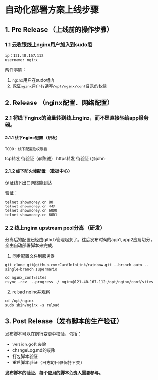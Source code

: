 # 自动化部署方案上线步骤

## 1. Pre Release （上线前的操作步骤）

### 1.1 云收银线上nginx用户加入到sudo组

```
ip：121.40.167.112
username: nginx
```

两件事情：

1. `nginx`用户在sudo组内
2. 保证`nginx`用户有读写`/opt/nginx/conf`目录的权限



## 2. Release （nginx配置、网络配置）

### 2.1 将线下nginx的流量转到线上nginx，而不是直接转给app服务器。

#### 2.1.1 线下nginx配置（研发）

```
TODO: 线下配置没权限看

```

tcp转发 待验证（@陈诚）
https转发 待验证 (@john)

#### 2.1.2 线下防火墙配置 （数据中心）
保证线下出口网络能到达

验证：

```
telnet showmoney.cn 80
telnet showmoney.cn 443
telnet showmoney.cn 6000
telnet showmoney.cn 6001
```

### 2.2 线上nginx upstream pool分离 （研发）
分离后的配置已经由github管理起来了。往后发布时候的app1, app2应用切分，全由自动部署脚本来完成。

1. 同步配置文件到服务器

```
git clone git@github.com:CardInfoLink/rainbow.git --branch auto --single-branch supermario

cd nginx_conf/sites
rsync -rcv  --progress ./ nginx@121.40.167.112:/opt/nginx/conf/sites

```
2. reload nginx并观察

```
cd /opt/nginx
sudo sbin/nginx -s reload

```

## 3. Post Release（发布脚本的生产验证）
发布脚本可以在例行变更中校验，包括：

* version.go的废除
* changeLog.md的废除
* 打包脚本验证
* 重启脚本验证（日志的目录保持不变）


**发布脚本的验证，每个应用的脚本负责人需要参与。**